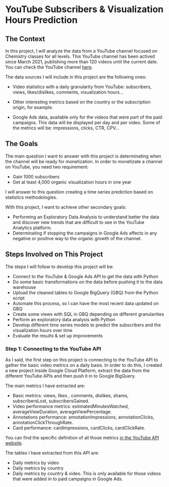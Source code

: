 # YouTube Subscribers & Visualization Hours Prediction

## The Context

In this project, I will analyze the data from a YouTube channel focused on Chemistry classes for all levels. This YouTube channel has been actived since March 2021, publishing more than 120 videos until the current date. You can check the YouTube channel [here](https://www.youtube.com/channel/UCzQTrA_c1BgRNLewVyt2UFw).

The data sources I will include in this project are the following ones:

* Video statistics with a daily granularity from YouTube: subscribers, views, likes/dislikes, comments, visualization hours...

* Other interesting metrics based on the country or the subscription origin, for example.

* Google Ads data, available only for the videos that were part of the paid campaigns. This data will be displayed per day and per video. Some of the metrics will be: impressions, clicks, CTR, CPV...

## The Goals

The main question I want to answer with this project is determinating when the channel will be ready for monetization. In order to monetizate a channel on YouTube, you need two requirement:

* Gain 1000 subscribers 
* Get at least 4,000 organic visualization hours in one year

I will answer to this question creating a time series prediction based on statistics methodologies.

With this project, I want to achieve other secondary goals: 

* Performing an Exploratory Data Analysis to understand better the data and discover new trends that are difficult to see in the YouTube Analytics platform.
* Determinating if stopping the campaigns in Google Ads affects in any negative or positive way to the organic growth of the channel.

## Steps Involved on This Project

The steps I will follow to develop this project will be:

* Connect to the YouTube & Google Ads API to get the data with Python
* Do some basic transformations on the data before pushing it to the data warehouse
* Upload the cleaned tables to Google BigQuery (GBQ) from the Python script
* Automate this process, so I can have the most recent data updated on GBQ
* Create some views with SQL in GBQ depending on different granularities
* Perform an exploratory data analysis with Python
* Develop different time series models to predict the subscribers and the visualization hours over time
* Evaluate the results & set up improvements

### Step 1: Connecting to the YouTube API

As I said, the first step on this project is connecting to the YouTube API to gather the basic video metrics on a daily basis. In order to do this, I created a new project inside Google Cloud Platform, extract the data from the different YouTube APIs and then push it in to Google BigQuery.

The main metrics I have extracted are:

* Basic metrics: views, likes , comments, dislikes, shares, subscribersLost, subscribersGained.
* Video performance metrics: estimatedMinutesWatched, averageViewDuration, averageViewPercentage. 
* Annotations performance: annotationImpressions, annotationClicks, annotationClickThroughRate.
* Card performance: cardImpressions, cardClicks, cardClickRate.

You can find the specific definition of all those metrics [in the YouTube API website](https://developers.google.com/youtube/analytics/metrics).

The tables I have extracted from this API are:

* Daily metrics by video
* Daily metrics by country
* Daily metrics by country & video. This is only available for those videos that were added in to paid campaigns in Google Ads.
